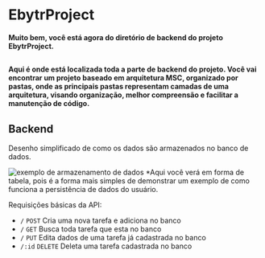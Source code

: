 # EbytrProject
####  Muito bem, você está agora do diretório de backend do projeto EbytrProject.

##

#### Aqui é onde está localizada toda a parte de backend do projeto. Você vai encontrar um projeto baseado em arquitetura MSC, organizado por pastas, onde as principais pastas representam camadas de uma arquitetura, visando organização, melhor compreensão e facilitar a manutenção de código.



## Backend
Desenho simplificado de como os dados são armazenados no banco de dados.

![exemplo de armazenamento de dados](https://thumbs2.imgbox.com/34/65/NYJLq8at_t.png)
*Aqui você verá em forma de tabela, pois é a forma mais simples de demonstrar um exemplo de como funciona a persistência de dados do usuário.

Requisições básicas da API:
  * `/` `POST` Cria uma nova tarefa e adiciona no banco
  * `/` `GET` Busca toda tarefa que esta no banco
  * `/` `PUT`  Edita dados de uma tarefa já cadastrada no banco
  * `/:id` `DELETE` Deleta uma tarefa cadastrada no banco

